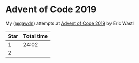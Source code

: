 # Advent of Code 2019
My ([@gawdn](gawdn.com)) attempts at [Advent of Code 2019](https://adventofcode.com/2019/
) by Eric Wastl

| Star | Total time |
| -- | -- |
| 1 | 24:02 |
| 2 | |
